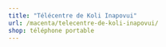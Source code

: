 ```yaml
---
title: "Télécentre de Koli Inapovui"
url: /macenta/telecentre-de-koli-inapovui/
shop: téléphone portable
---
```

